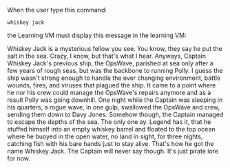 When the user type this command:

	whiskey jack

the Learning VM must display this message in the learning VM:

Whiskey Jack is a mysterious fellow you see. You know, they say he put the salt in the sea. Crazy, I know, but that's what I hear. Anyways, Captain Whiskey Jack's previous ship, the OpsWave, parished at sea only after a few years of rough seas, but was the backbone to running Polly. I guess the ship wasn't strong enough to handle the ever changing environment, battle wounds, fires, and viruses that plagued the ship. It came to a point where he nor his crew could manage the OpsWave's repairs anymore and as a result Polly was going downhill. One night while the Captain was sleeping in his quarters, a rogue wave, in one gulp, swallowed the OpsWave and crew, sending them down to Davy Jones. Somehow though, the Captain managed to escape the depths of the sea. The only one ay. Legend has it, that he stuffed himself into an empty whiskey barrel and floated to the top ocean where he buoyed in the open water, no land in sight, for three nights, catching fish with his bare hands just to stay alive. That's how he got the name Whiskey Jack. The Captain will never say though. It's just pirate lore for now.
